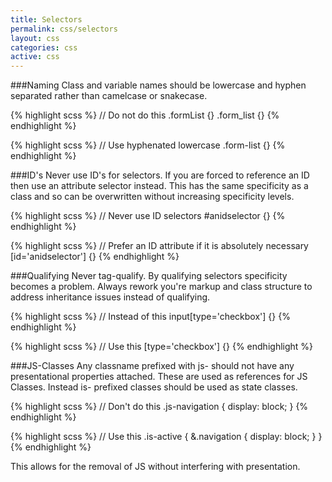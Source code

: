 ```yaml
---
title: Selectors
permalink: css/selectors
layout: css
categories: css
active: css
---
```

###Naming
Class and variable names should be lowercase and hyphen separated rather than camelcase or snakecase.
 
{% highlight scss %}
// Do not do this
.formList {}
.form_list {}
{% endhighlight %}

{% highlight scss %}
// Use hyphenated lowercase
.form-list {}
{% endhighlight %}



###ID's
Never use ID's for selectors. If you are forced to reference an ID then use an attribute selector instead. This has the same specificity as a class 
and so can be overwritten without increasing specificity levels.

{% highlight scss %}
// Never use ID selectors
#anidselector {}
{% endhighlight %}

{% highlight scss %}
// Prefer an ID attribute if it is absolutely necessary
[id='anidselector'] {}
{% endhighlight %}

###Qualifying
Never tag-qualify. By qualifying selectors specificity becomes a problem. Always rework you're markup and class structure to address inheritance issues 
instead of qualifying.

{% highlight scss %}
// Instead of this
input[type='checkbox'] {}
{% endhighlight %}

{% highlight scss %}
// Use this
[type='checkbox'] {}
{% endhighlight %}
 
###JS-Classes
Any classname prefixed with js- should not have any presentational properties attached. These are used as references for JS Classes.
Instead is- prefixed classes should be used as state classes.

{% highlight scss %}
// Don't do this
.js-navigation {
    display: block;
}
{% endhighlight %}

{% highlight scss %}
// Use this
.is-active {
    &.navigation {
        display: block;
    }
}
{% endhighlight %}

This allows for the removal of JS without interfering with presentation.